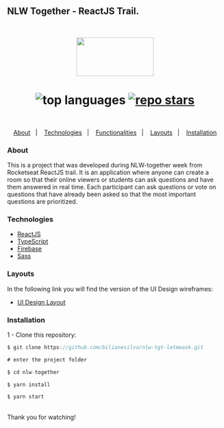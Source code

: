 ## NLW Together - ReactJS Trail.

<br>

<p align="center">
  <img width="180" height="90" src="https://user-images.githubusercontent.com/61093873/123163321-e39c5b00-d471-11eb-896c-1c17d1f53361.png">
</p>

<h1 align="center">
<img alt="top languages" src="https://img.shields.io/github/languages/top/bilianesilva/nlw-tgt-letmeask?style=for-the-badge"/>
 <a href="https://github.com/bilianesilva/nlw-tgt-letmeask">
 <img alt="repo stars" src=https://img.shields.io/github/stars/bilianesilva/nlw-tgt-letmeask?style=flat-square>
 </a>
 </h1>

<br>
<p align="center">
  <a href="#about">About</a>&nbsp;&nbsp;&nbsp;|&nbsp;&nbsp;&nbsp;
  <a href="#technologies">Technologies</a>&nbsp;&nbsp;&nbsp;|&nbsp;&nbsp;&nbsp;
  <a href="#functionalities">Functionalities</a>&nbsp;&nbsp;&nbsp;|&nbsp;&nbsp;&nbsp;
  <a href="#layouts">Layouts</a>&nbsp;&nbsp;&nbsp;|&nbsp;&nbsp;&nbsp;
  <a href="#installation">Installation</a>
</p>

### About

This is a project that was developed during NLW-together week from Rocketseat
ReactJS trail. It is an application where anyone can create a room so that
their online viewers or students can ask questions and have them answered in real
time. Each participant can ask questions or vote on questions that have
already been asked so that the most important questions are prioritized.

### Technologies

- [ReactJS](https://pt-br.reactjs.org/)
- [TypeScript](https://www.typescriptlang.org/)
- [Firebase](https://firebase.google.com/)
- [Sass](https://sass-lang.com/)

### Layouts

In the following link you will find the version of the UI Design wireframes:

- [UI Design Layout](<https://www.figma.com/file/uprM5S44lW6G3JNEt8cpSl/Letmeask-(Copy)?node-id=0%3A1>)

### Installation

1 - Clone this repository:

```js
$ git clone https://github.com/bilianesilva/nlw-tgt-letmeask.git

# enter the project folder

$ cd nlw-together

$ yarn install

$ yarn start
```

<br>
Thank you for watching!
